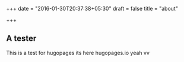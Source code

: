+++
date = "2016-01-30T20:37:38+05:30"
draft = false
title = "about"

+++

## A tester

This is a test for hugopages
its here hugopages.io  yeah
vv

